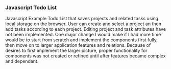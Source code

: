 ### Javascript Todo List

Javascript Example Todo List that saves projects and related tasks using local storage on the browser. User can create and select a project an then add tasks according to each project. Editing project and task attributes have not been implemented. One major change I would make if I had more time would be to start from scratch and implement the components first fully, then move on to larger application features and relations. Because of desires to first implement the larger picture, proper functionality for components was not created or refined until after features became complex and dependant.
